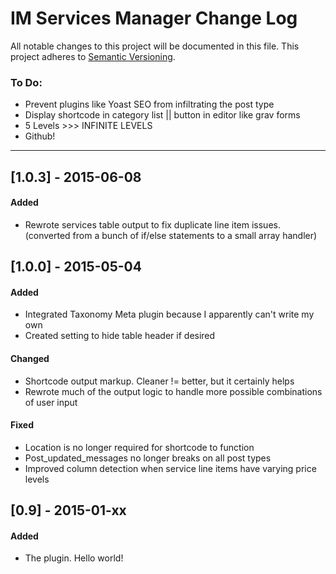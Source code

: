 # IM Services Manager Change Log
All notable changes to this project will be documented in this file.
This project adheres to [Semantic Versioning](http://semver.org/).

### To Do:
- Prevent plugins like Yoast SEO from infiltrating the post type
- Display shortcode in category list || button in editor like grav forms
- 5 Levels >>> INFINITE LEVELS
- Github!

_ _ _

## [1.0.3] - 2015-06-08
#### Added
- Rewrote services table output to fix duplicate line item issues. (converted from a bunch of if/else statements to a small array handler)



## [1.0.0] - 2015-05-04
#### Added
- Integrated Taxonomy Meta plugin because I apparently can't write my own
- Created setting to hide table header if desired

#### Changed
- Shortcode output markup. Cleaner != better, but it certainly helps
- Rewrote much of the output logic to handle more possible combinations of user input

#### Fixed
- Location is no longer required for shortcode to function
- Post_updated_messages no longer breaks on all post types
- Improved column detection when service line items have varying price levels

## [0.9] - 2015-01-xx
#### Added
- The plugin. Hello world!